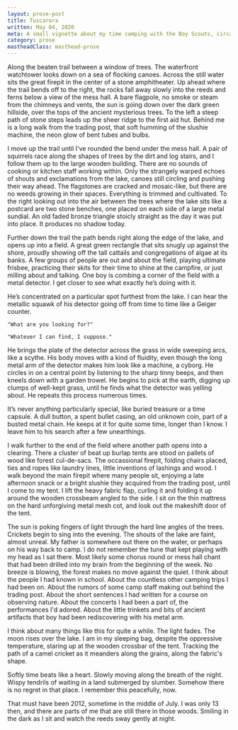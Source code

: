 ```yaml
---
layout: prose-post
title: Tuscarora
written: May 04, 2020
meta: A small vignette about my time camping with the Boy Scouts, circa 2012.
category: prose
mastheadClass: masthead-prose
---
```


Along the beaten trail between a window of trees. The waterfront watchtower looks down on a sea of flocking canoes. Across the still water sits the great firepit in the center of a stone amphitheater. Up ahead where the trail bends off to the right, the rocks fall away slowly into the reeds and ferns below a view of the mess hall. A bare flagpole, no smoke or steam from the chimneys and vents, the sun is going down over the dark green hillside, over the tops of the ancient mysterious trees. To the left a steep path of stone steps leads up the sheer ridge to the first aid hut. Behind me is a long walk from the trading post, that soft humming of the slushie machine, the neon glow of bent tubes and bulbs.

I move up the trail until I've rounded the bend under the mess hall. A pair of squirrels race along the shapes of trees by the dirt and log stairs, and I follow them up to the large wooden building. There are no sounds of cooking or kitchen staff working within. Only the strangely warped echoes of shouts and exclamations from the lake, canoes still circling and pushing their way ahead. The flagstones are cracked and mosaic-like, but there are no weeds growing in their spaces. Everything is trimmed and cultivated. To the right looking out into the air between the trees where the lake sits like a postcard are two stone benches, one placed on each side of a large metal sundial. An old faded bronze triangle stoicly straight as the day it was put into place. It produces no shadow today.

Further down the trail the path bends right along the edge of the lake, and opens up into a field. A great green rectangle that sits snugly up against the shore, proudly showing off the tall cattails and congregations of algae at its banks. A few groups of people are out and about the field, playing ultimate frisbee, practicing their skits for their time to shine at the campfire, or just milling about and talking. One boy is combing a corner of the field with a metal detector. I get closer to see what exactly he’s doing with it.

He’s concentrated on a particular spot furthest from the lake. I can hear the metallic squawk of his detector going off from time to time like a Geiger counter.

    "What are you looking for?"

    "Whatever I can find, I suppose."

He brings the plate of the detector across the grass in wide sweeping arcs, like a scythe. His body moves with a kind of fluidity, even though the long metal arm of the detector makes him look like a machine, a cyborg. He circles in on a central point by listening to the sharp tinny beeps, and then kneels down with a garden trowel. He begins to pick at the earth, digging up clumps of well-kept grass, until he finds what the detector was yelling about. He repeats this process numerous times.

It’s never anything particularly special, like buried treasure or a time capsule. A dull button, a spent bullet casing, an old unknown coin, part of a busted metal chain. He keeps at it for quite some time, longer than I know. I leave him to his search after a few unearthings.

I walk further to the end of the field where another path opens into a clearing. There a cluster of beat up burlap tents are stood on pallets of wood like forest cul-de-sacs. The occassional firepit, folding chairs placed, ties and ropes like laundry lines, little inventions of lashings and wood. I walk beyond the main firepit where many people sit, enjoying a late afternoon snack or a bright slushie they acquired from the trading post, until I come to my tent. I lift the heavy fabric flap, curling it and folding it up around the wooden crossbeam angled to the side. I sit on the thin mattress on the hard unforgiving metal mesh cot, and look out the makeshift door of the tent.

The sun is poking fingers of light through the hard line angles of the trees. Crickets begin to sing into the evening. The shouts of the lake are faint, almost unreal. My father is somewhere out there on the water, or perhaps on his way back to camp. I do not remember the tune that kept playing with my head as I sat there. Most likely some chorus round or mess hall chant that had been drilled into my brain from the beginning of the week. No breeze is blowing, the forest makes no move against the quiet. I think about the people I had known in school. About the countless other camping trips I had been on. About the rumors of some camp staff making out behind the trading post. About the short sentences I had written for a course on observing nature. About the concerts I had been a part of, the performances I'd adored. About the little trinkets and bits of ancient artifacts that boy had been rediscovering with his metal arm.

I think about many things like this for quite a while. The light fades. The moon rises over the lake. I am in my sleeping bag, despite the oppressive temperature, staring up at the wooden crossbar of the tent. Tracking the path of a camel cricket as it meanders along the grains, along the fabric's shape.

Softly time beats like a heart. Slowly moving along the breath of the night. Wispy tendrils of waiting in a land submerged by slumber. Somehow there is no regret in that place. I remember this peacefully, now.

That must have been 2012, sometime in the middle of July. I was only 13 then, and there are parts of me that are still there in those woods. Smiling in the dark as I sit and watch the reeds sway gently at night.
